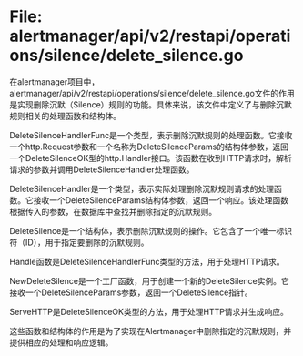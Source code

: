 # File: alertmanager/api/v2/restapi/operations/silence/delete_silence.go

在alertmanager项目中，alertmanager/api/v2/restapi/operations/silence/delete_silence.go文件的作用是实现删除沉默（Silence）规则的功能。具体来说，该文件中定义了与删除沉默规则相关的处理函数和结构体。

DeleteSilenceHandlerFunc是一个类型，表示删除沉默规则的处理函数。它接收一个http.Request参数和一个名称为DeleteSilenceParams的结构体参数，返回一个DeleteSilenceOK型的http.Handler接口。该函数在收到HTTP请求时，解析请求的参数并调用DeleteSilenceHandler处理函数。

DeleteSilenceHandler是一个类型，表示实际处理删除沉默规则请求的处理函数。它接收一个DeleteSilenceParams结构体参数，返回一个响应。该处理函数根据传入的参数，在数据库中查找并删除指定的沉默规则。

DeleteSilence是一个结构体，表示删除沉默规则的操作。它包含了一个唯一标识符（ID），用于指定要删除的沉默规则。

Handle函数是DeleteSilenceHandlerFunc类型的方法，用于处理HTTP请求。

NewDeleteSilence是一个工厂函数，用于创建一个新的DeleteSilence实例。它接收一个DeleteSilenceParams参数，返回一个DeleteSilence指针。

ServeHTTP是DeleteSilenceOK类型的方法，用于处理HTTP请求并生成响应。

这些函数和结构体的作用是为了实现在Alertmanager中删除指定的沉默规则，并提供相应的处理和响应逻辑。

